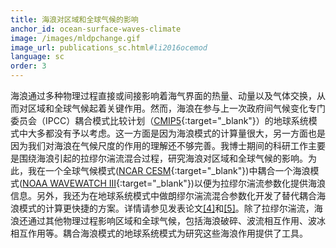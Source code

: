 ```yaml
---
title: 海浪对区域和全球气候的影响
anchor_id: ocean-surface-waves-climate
image: /images/mldpchange.gif
image_url: publications_sc.html#li2016ocemod
language: sc
order: 3
---
```


海浪通过多种物理过程直接或间接影响着海气界面的热量、动量以及气体交换，从而对区域和全球气候起着关键作用。然而，海浪在参与上一次政府间气候变化专门委员会（IPCC）耦合模式比较计划（[CMIP5](https://pcmdi.llnl.gov/mips/cmip5/){:target="_blank"}）的地球系统模式中大多都没有予以考虑。这一方面是因为海浪模式的计算量很大，另一方面也是因为我们对海浪在气候尺度的作用的理解还不够完善。我博士期间的科研工作主要是围绕海浪引起的拉缪尔湍流混合过程，研究海浪对区域和全球气候的影响。为此，我在一个全球气候模式([NCAR CESM](http://www.cesm.ucar.edu){:target="_blank"})中耦合一个海浪模式([NOAA WAVEWATCH&nbsp;III](https://polar.ncep.noaa.gov/waves/){:target="_blank"})以便为拉缪尔湍流参数化提供海浪信息。另外，我还为在地球系统模式中做朗缪尔湍流混合参数化开发了替代耦合海浪模式的计算更快捷的方案。详情请参见发表论文[[4]](publications_sc.html#li2016ocemod)和[[5]](publications_sc.html#li2017ocemod)。除了拉缪尔湍流，海浪还通过其他物理过程影响区域和全球气候，包括海浪破碎、波流相互作用、波冰相互作用等。耦合海浪模式的地球系统模式为研究这些海浪作用提供了工具。
